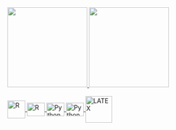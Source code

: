 <div>
<a href="https://github.com/Amatiussi"> 
  <img height="180em" src="https://github-readme-stats.vercel.app/api?username=Amatiussi&show_icons=true&theme=dracula&include_all_commits=true&count_privat_true"/>
  <img height="180em" src="https://github-readme-stats.vercel.app/api/top-langs/?username=Amatiussi&layout=compact&langs_count=16&theme_dracula"/>
</div>
  
<div style="display: inline_block"><br>
  <img align="center" alt="R" height="40" width="40" src="https://cdn.jsdelivr.net/gh/devicons/devicon@latest/icons/r/r-original.svg"/>
  <img align="center" alt="R" height="30" width="40" src="https://cdn.jsdelivr.net/gh/devicons/devicon@latest/icons/rstudio/rstudio-original.svg"/>
  <img align="center" alt="Python" height="30" width="40" src="https://cdn.jsdelivr.net/gh/devicons/devicon@latest/icons/python/python-original.svg"/>
  <img align="center" alt="Python" height="30" width="40" src="https://cdn.jsdelivr.net/gh/devicons/devicon@latest/icons/spyder/spyder-original.svg"/>
  <img align="center" alt="LATEX" height="60" width="60" src="https://cdn.jsdelivr.net/gh/devicons/devicon@latest/icons/latex/latex-original.svg"/>
</div>

